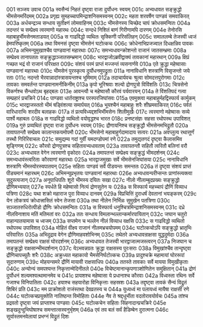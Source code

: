 001  सञ्जय उवाच
001a स्वसैन्यं निहतं दृष्ट्वा राजा दुर्योधनः स्वयम्
001c अभ्यधावत सङ्क्रुद्धो भीमसेनमरिंदमम्
002a प्रगृह्य सुमहच्चापमिन्द्राशनिसमस्वनम्
002c महता शरवर्षेण पाण्डवं समवाकिरत्
003a अर्धचन्द्रञ्च सन्धाय सुतीक्ष्णं लोमवाहिनम्
003c भीमसेनस्य चिच्छेद चापं क्रोधसमन्वितः
004a तदन्तरं च सम्प्रेक्ष्य त्वरमाणो महारथः
004c सन्दधे निशितं बाणं गिरीणामपि दारणम्
004e तेनोरसि महाबाहुर्भीमसेनमताडयत्
005a स गाढविद्धो व्यथितः सृक्किणी परिसंलिहन्
005c समाललम्बे तेजस्वी ध्वजं हेमपरिष्कृतम्
006a तथा विमनसं दृष्ट्वा भीमसेनं घटोत्कचः
006c क्रोधेनाभिप्रजज्वाल दिधक्षन्निव पावकः
007a अभिमन्युमुखाश्चैव पाण्डवानां महारथाः
007c समभ्यधावन्क्रोशन्तो राजानं जातसम्भ्रमाः
008a सम्प्रेक्ष्य तानापततः सङ्क्रुद्धाञ्जातसम्भ्रमान्
008c भारद्वाजोऽब्रवीद्वाक्यं तावकानां महारथान्
009a क्षिप्रं गच्छत भद्रं वो राजानं परिरक्षत
009c संशयं परमं प्राप्तं मज्जन्तं व्यसनार्णवे
010a एते क्रुद्धा महेष्वासाः पाण्डवानां महारथाः
010c भीमसेनं पुरस्कृत्य दुर्योधनमुपद्रुताः
011a नानाविधानि शस्त्राणि विसृजन्तो जये रताः
011c नदन्तो भैरवान्नादांस्त्रासयन्तश्च भूमिमाम्
012a तदाचार्यवचः श्रुत्वा सोमदत्तपुरोगमाः
012c तावकाः समवर्तन्त पाण्डवानामनीकिनीम्
013a कृपो भूरिश्रवाः शल्यो द्रोणपुत्रो विविंशतिः
013c चित्रसेनो विकर्णश्च सैन्धवोऽथ बृहद्बलः
013e आवन्त्यौ च महेष्वासौ कौरवं पर्यवारयन्
014a ते विंशतिपदं गत्वा सम्प्रहारं प्रचक्रिरे
014c पाण्डवा धार्तराष्ट्राश्च परस्परजिघांसवः
015a एवमुक्त्वा महाबाहुर्महद्विस्फार्य कार्मुकम्
015c भारद्वाजस्ततो भीमं षड्विंशत्या समार्पयत्
016a भूयश्चैनं महाबाहुः शरैः शीघ्रमवाकिरत्
016c पर्वतं वारिधाराभिः शरदीव बलाहकः
017a तं प्रत्यविध्यद्दशभिर्भीमसेनः शिलीमुखैः
017c त्वरमाणो महेष्वासः सव्ये पार्श्वे महाबलः
018a स गाढविद्धो व्यथितो वयोवृद्धश्च भारत
018c प्रनष्टसंज्ञः सहसा रथोपस्थ उपाविशत्
019a गुरुं प्रव्यथितं दृष्ट्वा राजा दुर्योधनः स्वयम्
019c द्रौणायनिश्च सङ्क्रुद्धौ भीमसेनमभिद्रुतौ
020a तावापतन्तौ सम्प्रेक्ष्य कालान्तकयमोपमौ
020c भीमसेनो महाबाहुर्गदामादाय सत्वरः
021a अवप्लुत्य रथात्तूर्णं तस्थौ गिरिरिवाचलः
021c समुद्यम्य गदां गुर्वीं यमदण्डोपमां रणे
022a तमुद्यतगदं दृष्ट्वा कैलासमिव शृङ्गिणम्
022c कौरवो द्रोणपुत्रश्च सहितावभ्यधावताम्
023a तावापतन्तौ सहितौ त्वरितौ बलिनां वरौ
023c अभ्यधावत वेगेन त्वरमाणो वृकोदरः
024a तमापतन्तं सम्प्रेक्ष्य सङ्क्रुद्धं भीमदर्शनम्
024c समभ्यधावंस्त्वरिताः कौरवाणां महारथाः
025a भारद्वाजमुखाः सर्वे भीमसेनजिघांसया
025c नानाविधानि शस्त्राणि भीमस्योरस्यपातयन्
025e सहिताः पाण्डवं सर्वे पीडयन्तः समन्ततः
026a तं दृष्ट्वा संशयं प्राप्तं पीड्यमानं महारथम्
026c अभिमन्युप्रभृतयः पाण्डवानां महारथाः
026e अभ्यधावन्परीप्सन्तः प्राणांस्त्यक्त्वा सुदुस्त्यजान्
027a अनूपाधिपतिः शूरो भीमस्य दयितः सखा
027c नीलो नीलाम्बुदप्रख्यः सङ्क्रुद्धो द्रौणिमभ्ययात्
027e स्पर्धते हि महेष्वासो नित्यं द्रोणसुतेन यः
028a स विस्फार्य महच्चापं द्रौणिं विव्याध पत्रिणा
028c यथा शक्रो महाराज पुरा विव्याध दानवम्
029a विप्रचित्तिं दुराधर्षं देवतानां भयङ्करम्
029c येन लोकत्रयं क्रोधात्त्रासितं स्वेन तेजसा
030a तथा नीलेन निर्भिन्नः सुमुखेन पतत्रिणा
030c सञ्जातरुधिरोत्पीडो द्रौणिः क्रोधसमन्वितः
031a स विस्फार्य धनुश्चित्रमिन्द्राशनिसमस्वनम्
031c दध्रे नीलविनाशाय मतिं मतिमतां वरः
032a ततः सन्धाय विमलान्भल्लान्कर्मारपायितान्
032c जघान चतुरो वाहान्पातयामास च ध्वजम्
033a सप्तमेन च भल्लेन नीलं विव्याध वक्षसि
033c स गाढविद्धो व्यथितो रथोपस्थ उपाविशत्
034a मोहितं वीक्ष्य राजानं नीलमभ्रचयोपमम्
034c घटोत्कचोऽपि सङ्क्रुद्धो भ्रातृभिः परिवारितः
035a अभिदुद्राव वेगेन द्रौणिमाहवशोभिनम्
035c तथेतरे अभ्यधावन्राक्षसा युद्धदुर्मदाः
036a तमापतन्तं सम्प्रेक्ष्य राक्षसं घोरदर्शनम्
036c अभ्यधावत तेजस्वी भारद्वाजात्मजस्त्वरन्
037a निजघान च सङ्क्रुद्धो राक्षसान्भीमदर्शनान्
037c येऽभवन्नग्रतः क्रुद्धा राक्षसस्य पुरःसराः
038a विमुखांश्चैव तान्दृष्ट्वा द्रौणिचापच्युतैः शरैः
038c अक्रुध्यत महाकायो भैमसेनिर्घटोत्कचः
039a प्रादुश्चक्रे महामायां घोररूपां सुदारुणाम्
039c मोहयन्समरे द्रौणिं मायावी राक्षसाधिपः
040a ततस्ते तावकाः सर्वे मायया विमुखीकृताः
040c अन्योन्यं समपश्यन्त निकृत्तान्मेदिनीतले
040e विचेष्टमानान्कृपणाञ्शोणितेन समुक्षितान्
041a द्रोणं दुर्योधनं शल्यमश्वत्थामानमेव च
041c प्रायशश्च महेष्वासा ये प्रधानाश्च कौरवाः
042a विध्वस्ता रथिनः सर्वे गजाश्च विनिपातिताः
042c हयाश्च सहयारोहा विनिकृत्ताः सहस्रशः
043a तद्दृष्ट्वा तावकं सैन्यं विद्रुतं शिबिरं प्रति
043c मम प्राक्रोशतो राजंस्तथा देवव्रतस्य च
044a युध्यध्वं मा पलायध्वं मायैषा राक्षसी रणे
044c घटोत्कचप्रयुक्तेति नातिष्ठन्त विमोहिताः
044e नैव ते श्रद्दधुर्भीता वदतोरावयोर्वचः
045a तांश्च प्रद्रवतो दृष्ट्वा जयं प्राप्ताश्च पाण्डवाः
045c घटोत्कचेन सहिताः सिंहनादान्प्रचक्रिरे
045e शङ्खदुन्दुभिघोषाश्च समन्तात्सस्वनुर्भृशम्
046a एवं तव बलं सर्वं हैडिम्बेन दुरात्मना
046c सूर्यास्तमनवेलायां प्रभग्नं विद्रुतं दिशः

